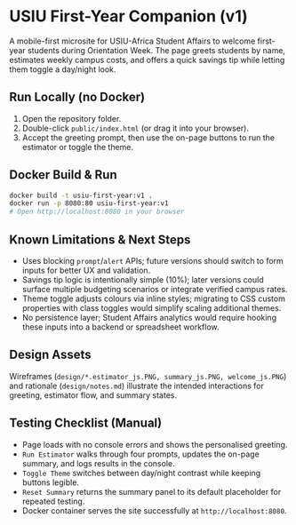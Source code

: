 # USIU First-Year Companion (v1)

A mobile-first microsite for USIU-Africa Student Affairs to welcome first-year students during Orientation Week. The page greets students by name, estimates weekly campus costs, and offers a quick savings tip while letting them toggle a day/night look.

## Run Locally (no Docker)
1. Open the repository folder.
2. Double-click `public/index.html` (or drag it into your browser).
3. Accept the greeting prompt, then use the on-page buttons to run the estimator or toggle the theme.

## Docker Build & Run
```bash
docker build -t usiu-first-year:v1 .
docker run -p 8080:80 usiu-first-year:v1
# Open http://localhost:8080 in your browser
```

## Known Limitations & Next Steps
- Uses blocking `prompt`/`alert` APIs; future versions should switch to form inputs for better UX and validation.
- Savings tip logic is intentionally simple (10%); later versions could surface multiple budgeting scenarios or integrate verified campus rates.
- Theme toggle adjusts colours via inline styles; migrating to CSS custom properties with class toggles would simplify scaling additional themes.
- No persistence layer; Student Affairs analytics would require hooking these inputs into a backend or spreadsheet workflow.

## Design Assets
Wireframes (`design/*.estimator_js.PNG, summary_js.PNG, welcome_js.PNG`) and rationale (`design/notes.md`) illustrate the intended interactions for greeting, estimator flow, and summary states.

## Testing Checklist (Manual)
- Page loads with no console errors and shows the personalised greeting.
- `Run Estimator` walks through four prompts, updates the on-page summary, and logs results in the console.
- `Toggle Theme` switches between day/night contrast while keeping buttons legible.
- `Reset Summary` returns the summary panel to its default placeholder for repeated testing.
- Docker container serves the site successfully at `http://localhost:8080`.
